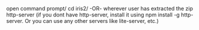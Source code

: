 open command prompt/
cd iris2/ -OR- wherever user has extracted the zip
http-server    (if you dont have http-server, install it using npm install -g http-server. Or you can use any other servers like lite-server, etc.)
